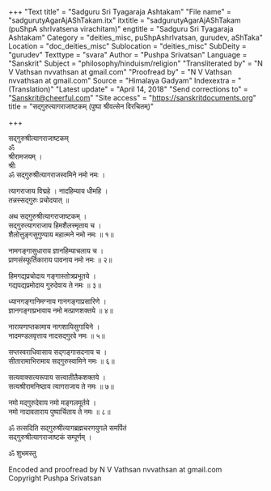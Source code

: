 +++
"Text title" = "Sadguru Sri Tyagaraja Ashtakam"
"File name" = "sadgurutyAgarAjAShTakam.itx"
itxtitle = "sadgurutyAgarAjAShTakam (puShpA shrIvatsena virachitam)"
engtitle = "Sadguru Sri Tyagaraja Ashtakam"
Category = "deities_misc, puShpAshrIvatsan, gurudev, aShTaka"
Location = "doc_deities_misc"
Sublocation = "deities_misc"
SubDeity = "gurudev"
Texttype = "svara"
Author = "Pushpa Srivatsan"
Language = "Sanskrit"
Subject = "philosophy/hinduism/religion"
"Transliterated by" = "N V Vathsan nvvathsan at gmail.com"
"Proofread by" = "N V Vathsan nvvathsan at gmail.com"
Source = "Himalaya Gadyam"
Indexextra = "(Translation)"
"Latest update" = "April 14, 2018"
"Send corrections to" = "Sanskrit@cheerful.com"
"Site access" = "https://sanskritdocuments.org"
title = "सद्गुरुत्यागराजाष्टकम् (पुष्पा श्रीवत्सेन विरचितम्)"

+++
  
 सद्गुरुश्रीत्यागराजाष्टकम्   
             ॐ  
         श्रीरामजयम् ।  
            श्रीः  
ॐ सद्गुरुश्रीत्यागराजस्वमिने नमो नमः ।  
  
त्यागराजाय विद्महे । नादहिम्याय धीमहि ।  
तन्नस्सद्गुरुः प्रचोदयात् ॥  
  
अथ सद्गुरुश्रीत्यागराजाष्टकम् ।  
सद्गुरुत्यागराजाय हिमशैलस्मृताय च ।  
शैलोत्तुङ्गसुगुण्याय महात्मने नमो नमः ॥ १॥  
  
नामगङ्गासुधाराय ज्ञानहिम्याचलाय च ।  
प्राणसंस्फूर्तिकाराय पावनाय नमो नमः ॥ २॥  
  
हिमगद्यप्रचोदाय गङ्गास्तोत्रप्रभूतये ।  
गद्यपद्यप्रमोदाय गुरुदेवाय ते नमः ॥ ३॥  
  
ध्यानगङ्गानिमग्नाय गानगङ्गाप्रसारिणे ।  
ज्ञानगङ्गाप्रभावाय नमो मत्प्राणशक्तये ॥ ४॥  
  
नारायणाप्तकामाय नागशायिसुगायिने ।  
नादमण्डलवृत्ताय नादसद्गुरवे नमः ॥ ५॥  
  
सप्तस्वराधिवासाय सद्गङ्गासदनाय च ।  
सीतारामाभिरामाय सद्गुरुस्वामिने नमः ॥ ६॥  
  
सत्यवाक्सत्यरूपाय सत्त्वातीतैकशक्तये ।  
सत्यश्रीरामनिष्ठाय त्यागराजाय ते नमः ॥ ७॥  
  
नमो मद्गुरुदेवाय नमो मङ्गलमूर्तये ।  
नमो नादावताराय पुष्पार्चिताय ते नमः ॥ ८॥  
  
ॐ तत्सदिति सद्गुरुश्रीत्यागब्रह्मचरणयुगले समर्पितं  
सद्गुरुश्रीत्यागराजाष्टकं सम्पूर्णम् ।  
  
ॐ शुभमस्तु  
  
Encoded and proofread by N V Vathsan nvvathsan at gmail.com  
Copyright Pushpa Srivatsan  
  
